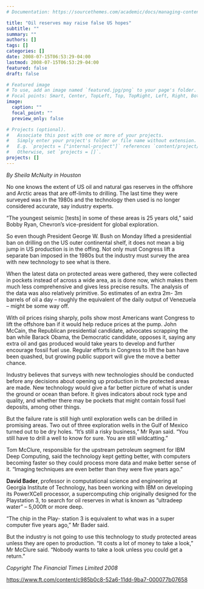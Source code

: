 ```yaml
---
# Documentation: https://sourcethemes.com/academic/docs/managing-content/

title: "Oil reserves may raise false US hopes"
subtitle: ""
summary: ""
authors: []
tags: []
categories: []
date: 2008-07-15T06:53:29-04:00
lastmod: 2008-07-15T06:53:29-04:00
featured: false
draft: false

# Featured image
# To use, add an image named `featured.jpg/png` to your page's folder.
# Focal points: Smart, Center, TopLeft, Top, TopRight, Left, Right, BottomLeft, Bottom, BottomRight.
image:
  caption: ""
  focal_point: ""
  preview_only: false

# Projects (optional).
#   Associate this post with one or more of your projects.
#   Simply enter your project's folder or file name without extension.
#   E.g. `projects = ["internal-project"]` references `content/project/deep-learning/index.md`.
#   Otherwise, set `projects = []`.
projects: []
---
```


*By Sheila McNulty in Houston*

No one knows the extent of US oil and natural gas reserves in the offshore and Arctic areas that
are off-limits to drilling. The last time they were surveyed was in the 1980s and the technology then
used is no longer considered accurate, say industry experts.

“The youngest seismic [tests] in some of these areas is 25 years old,” said Bobby Ryan, Chevron’s
vice-president for global exploration.

So even though President George W. Bush on Monday lifted a presidential ban on drilling on the
US outer continental shelf, it does not mean a big jump in US production is in the offing.
Not only must Congress lift a separate ban imposed in the 1980s but the industry must survey the
area with new technology to see what is there.

When the latest data on protected areas were gathered, they were collected in pockets instead of
across a wide area, as is done now, which makes them much less comprehensive and gives less
precise results. The analysis of the data was also relatively primitive. So estimates of an extra 2m-
3m barrels of oil a day – roughly the equivalent of the daily output of Venezuela – might be some
way off.

With oil prices rising sharply, polls show most Americans want Congress to lift the offshore ban if it
would help reduce prices at the pump. John McCain, the Republican presidential candidate,
advocates scrapping the ban while Barack Obama, the Democratic candidate, opposes it, saying
any extra oil and gas produced would take years to develop and further encourage fossil fuel use.
Regular efforts in Congress to lift the ban have been quashed, but growing public support will give
the move a better chance.

Industry believes that surveys with new technologies should be conducted before any decisions
about opening up production in the protected areas are made.
New technology would give a far better picture of what is under the ground or ocean than before. It
gives indicators about rock type and quality, and whether there may be pockets that might contain
fossil fuel deposits, among other things.

But the failure rate is still high until exploration wells can be drilled in promising areas. Two out of
three exploration wells in the Gulf of Mexico turned out to be dry holes.
“It’s still a risky business,” Mr Ryan said. “You still have to drill a well to know for sure. You are still
wildcatting.”

Tom McClure, responsible for the upstream petroleum segment for IBM Deep Computing, said the
technology kept getting better, with computers becoming faster so they could process more data
and make better sense of it. “Imaging techniques are even better than they were five years ago.”

**David Bader**, professor in computational science and engineering at Georgia Institute of
Technology, has been working with IBM on developing its PowerXCell processor, a
supercomputing chip originally designed for the Playstation 3, to search for oil reserves in what is
known as “ultradeep water” – 5,000ft or more deep.

“The chip in the Play- station 3 is equivalent to what was in a super computer five years ago,” Mr
Bader said.

But the industry is not going to use this technology to study protected areas unless they are open
to production. “It costs a lot of money to take a look,” Mr McClure said. “Nobody wants to take a
look unless you could get a return.”

*Copyright The Financial Times Limited 2008*

https://www.ft.com/content/c985b0c8-52a6-11dd-9ba7-000077b07658
